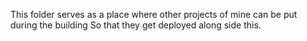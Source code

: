 This folder serves as a place where other projects of mine can be put during the building
So that they get deployed along side this. 